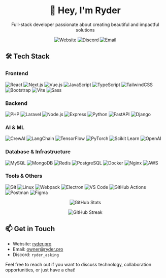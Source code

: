 <div align="center">
  <h1>👋 Hey, I'm Ryder</h1>
  <p>Full-stack developer passionate about creating beautiful and impactful solutions</p>
  
  [![Website](https://img.shields.io/badge/Website-ryder.pro-blue?style=flat-square)](https://ryder.pro)
  [![Discord](https://img.shields.io/badge/Discord-ryder__asking-7289DA?style=flat-square&logo=discord&logoColor=white)](https://discord.com)
  [![Email](https://img.shields.io/badge/Email-owner%40ryder.pro-red?style=flat-square&logo=gmail&logoColor=white)](mailto:owner@ryder.pro)
</div>

## 🛠️ Tech Stack

### Frontend

![React](https://img.shields.io/badge/-React-61DAFB?style=flat-square&logo=react&logoColor=black)
![Next.js](https://img.shields.io/badge/-Next.js-000000?style=flat-square&logo=next.js&logoColor=white)
![Vue.js](https://img.shields.io/badge/-Vue.js-4FC08D?style=flat-square&logo=vue.js&logoColor=white)
![JavaScript](https://img.shields.io/badge/-JavaScript-F7DF1E?style=flat-square&logo=javascript&logoColor=black)
![TypeScript](https://img.shields.io/badge/-TypeScript-3178C6?style=flat-square&logo=typescript&logoColor=white)
![TailwindCSS](https://img.shields.io/badge/-TailwindCSS-38B2AC?style=flat-square&logo=tailwind-css&logoColor=white)
![Bootstrap](https://img.shields.io/badge/-Bootstrap-7952B3?style=flat-square&logo=bootstrap&logoColor=white)
![Vite](https://img.shields.io/badge/-Vite-646CFF?style=flat-square&logo=vite&logoColor=white)
![Sass](https://img.shields.io/badge/-Sass-CC6699?style=flat-square&logo=sass&logoColor=white)

### Backend

![PHP](https://img.shields.io/badge/-PHP-777BB4?style=flat-square&logo=php&logoColor=white)
![Laravel](https://img.shields.io/badge/-Laravel-FF2D20?style=flat-square&logo=laravel&logoColor=white)
![Node.js](https://img.shields.io/badge/-Node.js-339933?style=flat-square&logo=node.js&logoColor=white)
![Express](https://img.shields.io/badge/-Express-000000?style=flat-square&logo=express&logoColor=white)
![Python](https://img.shields.io/badge/-Python-3776AB?style=flat-square&logo=python&logoColor=white)
![FastAPI](https://img.shields.io/badge/-FastAPI-009688?style=flat-square&logo=fastapi&logoColor=white)
![Django](https://img.shields.io/badge/-Django-092E20?style=flat-square&logo=django&logoColor=white)

### AI & ML

![CrewAI](https://img.shields.io/badge/-CrewAI-FF4B4B?style=flat-square&logo=python&logoColor=white)
![LangChain](https://img.shields.io/badge/-LangChain-3178C6?style=flat-square&logo=chainlink&logoColor=white)
![TensorFlow](https://img.shields.io/badge/-TensorFlow-FF6F00?style=flat-square&logo=tensorflow&logoColor=white)
![PyTorch](https://img.shields.io/badge/-PyTorch-EE4C2C?style=flat-square&logo=pytorch&logoColor=white)
![Scikit Learn](https://img.shields.io/badge/-Scikit%20Learn-F7931E?style=flat-square&logo=scikit-learn&logoColor=white)
![OpenAI](https://img.shields.io/badge/-OpenAI-412991?style=flat-square&logo=openai&logoColor=white)

### Database & Infrastructure

![MySQL](https://img.shields.io/badge/-MySQL-4479A1?style=flat-square&logo=mysql&logoColor=white)
![MongoDB](https://img.shields.io/badge/-MongoDB-47A248?style=flat-square&logo=mongodb&logoColor=white)
![Redis](https://img.shields.io/badge/-Redis-DC382D?style=flat-square&logo=redis&logoColor=white)
![PostgreSQL](https://img.shields.io/badge/-PostgreSQL-336791?style=flat-square&logo=postgresql&logoColor=white)
![Docker](https://img.shields.io/badge/-Docker-2496ED?style=flat-square&logo=docker&logoColor=white)
![Nginx](https://img.shields.io/badge/-Nginx-009639?style=flat-square&logo=nginx&logoColor=white)
![AWS](https://img.shields.io/badge/-AWS-232F3E?style=flat-square&logo=amazon-aws&logoColor=white)

### Tools & Others

![Git](https://img.shields.io/badge/-Git-F05032?style=flat-square&logo=git&logoColor=white)
![Linux](https://img.shields.io/badge/-Linux-FCC624?style=flat-square&logo=linux&logoColor=black)
![Webpack](https://img.shields.io/badge/-Webpack-8DD6F9?style=flat-square&logo=webpack&logoColor=black)
![Electron](https://img.shields.io/badge/-Electron-47848F?style=flat-square&logo=electron&logoColor=white)
![VS Code](https://img.shields.io/badge/-VS%20Code-007ACC?style=flat-square&logo=visual-studio-code&logoColor=white)
![GitHub Actions](https://img.shields.io/badge/-GitHub%20Actions-2088FF?style=flat-square&logo=github-actions&logoColor=white)
![Postman](https://img.shields.io/badge/-Postman-FF6C37?style=flat-square&logo=postman&logoColor=white)
![Figma](https://img.shields.io/badge/-Figma-F24E1E?style=flat-square&logo=figma&logoColor=white)

<div align="center">
  
  ![GitHub Stats](https://github-readme-stats.vercel.app/api/top-langs?username=ryderasking&show_icons=true&locale=en&layout=compact&theme=tokyonight)
  
  ![GitHub Streak](https://github-readme-streak-stats.herokuapp.com/?user=ryderasking&)
  
</div>

## 📫 Get in Touch

- Website: [ryder.pro](https://ryder.pro)
- Email: [owner@ryder.pro](mailto:owner@ryder.pro)
- Discord: `ryder_asking`

Feel free to reach out if you want to discuss technology, collaboration opportunities, or just have a chat!
